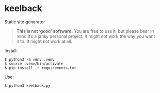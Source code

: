# keelback
Static site generator

> __This is not ‘good’ software.__
> You are free to use it, but please bear in mind it’s a janky personal project. It might not work the way you want it to. It might not work at all.

Install:
```
$ python3 -m venv .venv
$ source .venv/bin/activate
$ pip install -r requirements.txt

```

Use:
```
$ python3 keelback.py

```